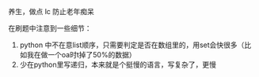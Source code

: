 养生，做点 lc 防止老年痴呆


在刷题中注意到一些细节：
1. python 中不在意list顺序，只需要判定是否在数组里的，用set会快很多（比如我在做一个oa时t掉了50%的数据）
2. 少在python里写递归，本来就是个挺慢的语言，写复杂了，更慢
